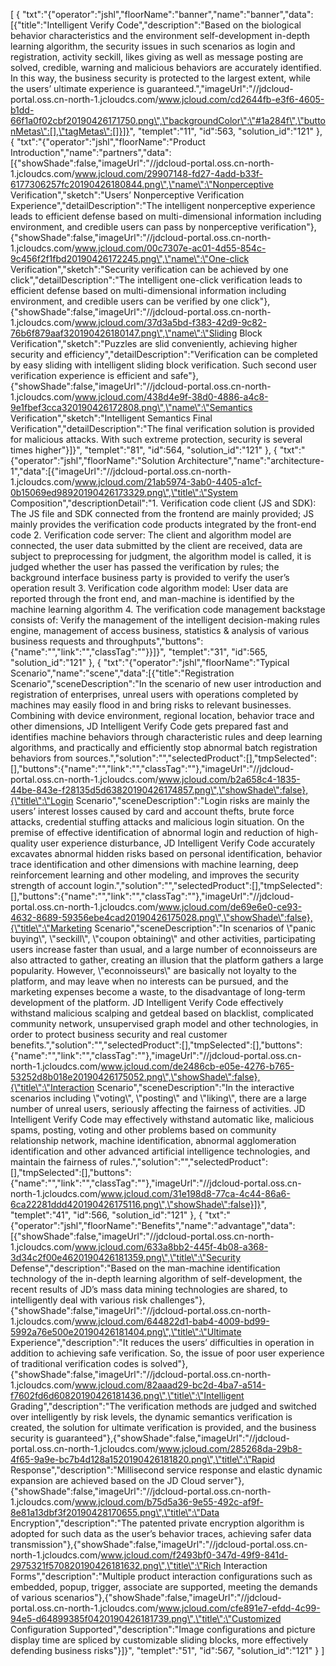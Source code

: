 [
	{
		"txt":"{\"operator\":\"jshl\",\"floorName\":\"banner\",\"name\":\"banner\",\"data\":[{\"title\":\"Intelligent Verify Code\",\"description\":\"Based on the biological behavior characteristics and the environment self-development in-depth learning algorithm, the security issues in such scenarios as login and registration, activity seckill, likes giving as well as message posting are solved, credible, warning and malicious behaviors are accurately identified. In this way, the business security is protected to the largest extent, while the users’ ultimate experience is guaranteed.\",\"imageUrl\":\"//jdcloud-portal.oss.cn-north-1.jcloudcs.com/www.jcloud.com/cd2644fb-e3f6-4605-b1dd-66f1a0f02cbf20190426171750.png\",\"backgroundColor\":\"#1a284f\",\"buttonMetas\":[],\"tagMetas\":[]}]}",
		"templet":"11",
		"id":563,
		"solution_id":"121"
	},
	{
		"txt":"{\"operator\":\"jshl\",\"floorName\":\"Product Introduction\",\"name\":\"partners\",\"data\":[{\"showShade\":false,\"imageUrl\":\"//jdcloud-portal.oss.cn-north-1.jcloudcs.com/www.jcloud.com/29907148-fd27-4add-b33f-6177306257fc20190426180844.png\",\"name\":\"Nonperceptive Verification\",\"sketch\":\"Users’ Nonperceptive Verification Experience\",\"detailDescription\":\"The intelligent nonperceptive experience leads to efficient defense based on multi-dimensional information including environment, and credible users can pass by nonperceptive verification\"},{\"showShade\":false,\"imageUrl\":\"//jdcloud-portal.oss.cn-north-1.jcloudcs.com/www.jcloud.com/00c7307e-ac01-4d55-854c-9c456f2f1fbd20190426172245.png\",\"name\":\"One-click Verification\",\"sketch\":\"Security verification can be achieved by one click\",\"detailDescription\":\"The intelligent one-click verification leads to efficient defense based on multi-dimensional information including environment, and credible users can be verified by one click\"},{\"showShade\":false,\"imageUrl\":\"//jdcloud-portal.oss.cn-north-1.jcloudcs.com/www.jcloud.com/37d3a5bd-f383-42d9-9c82-76b6f879aaf320190426180147.png\",\"name\":\"Sliding Block Verification\",\"sketch\":\"Puzzles are slid conveniently, achieving higher security and efficiency\",\"detailDescription\":\"Verification can be completed by easy sliding with intelligent sliding block verification. Such second user verification experience is efficient and safe\"},{\"showShade\":false,\"imageUrl\":\"//jdcloud-portal.oss.cn-north-1.jcloudcs.com/www.jcloud.com/438d4e9f-38d0-4886-a4c8-9e1fbef3cca320190426172808.png\",\"name\":\"Semantics Verification\",\"sketch\":\"Intelligent Semantics Final Verification\",\"detailDescription\":\"The final verification solution is provided for malicious attacks. With such extreme protection, security is several times higher\"}]}",
		"templet":"81",
		"id":564,
		"solution_id":"121"
	},
	{
		"txt":"{\"operator\":\"jshl\",\"floorName\":\"Solution Architecture\",\"name\":\"architecture-1\",\"data\":[{\"imageUrl\":\"//jdcloud-portal.oss.cn-north-1.jcloudcs.com/www.jcloud.com/21ab5974-3ab0-4405-a1cf-0b15069ed98920190426173329.png\",\"title\":\"System Composition\",\"descriptionDetail\":\"1. Verification code client (JS and SDK): The JS file and SDK connected from the frontend are mainly provided; JS mainly provides the verification code products integrated by the front-end code         2. Verification code server: The client and algorithm model are connected, the user data submitted by the client are received, data are subject to preprocessing for judgment, the algorithm model is called, it is judged whether the user has passed the verification by rules; the background interface business party is provided to verify the user’s operation result 3. Verification code algorithm model: User data are reported through the front end, and man-machine is identified by the machine learning algorithm 4. The verification code management backstage consists of: Verify the management of the intelligent decision-making rules engine, management of access business, statistics & analysis of various business requests and throughputs\",\"buttons\":{\"name\":\"\",\"link\":\"\",\"classTag\":\"\"}}]}",
		"templet":"31",
		"id":565,
		"solution_id":"121"
	},
	{
		"txt":"{\"operator\":\"jshl\",\"floorName\":\"Typical Scenario\",\"name\":\"scene\",\"data\":[{\"title\":\"Registration Scenario\",\"sceneDescription\":\"In the scenario of new user introduction and registration of enterprises, unreal users with operations completed by machines may easily flood in and bring risks to relevant businesses. Combining with device environment, regional location, behavior trace and other dimensions, JD Intelligent Verify Code gets prepared fast and identifies machine behaviors through characteristic rules and deep learning algorithms, and practically and efficiently stop abnormal batch registration behaviors from sources.\",\"solution\":\"\",\"selectedProduct\":[],\"tmpSelected\":[],\"buttons\":{\"name\":\"\",\"link\":\"\",\"classTag\":\"\"},\"imageUrl\":\"//jdcloud-portal.oss.cn-north-1.jcloudcs.com/www.jcloud.com/b2a658c4-1835-44be-843e-f28135d5d63820190426174857.png\",\"showShade\":false},{\"title\":\"Login Scenario\",\"sceneDescription\":\"Login risks are mainly the users’ interest losses caused by card and account thefts, brute force attacks, credential stuffing attacks and malicious login situation. On the premise of effective identification of abnormal login and reduction of high-quality user experience disturbance, JD Intelligent Verify Code accurately excavates abnormal hidden risks based on personal identification, behavior trace identification and other dimensions with machine learning, deep reinforcement learning and other modeling, and improves the security strength of account login.\",\"solution\":\"\",\"selectedProduct\":[],\"tmpSelected\":[],\"buttons\":{\"name\":\"\",\"link\":\"\",\"classTag\":\"\"},\"imageUrl\":\"//jdcloud-portal.oss.cn-north-1.jcloudcs.com/www.jcloud.com/de69e6e0-ce93-4632-8689-59356ebe4cad20190426175028.png\",\"showShade\":false},{\"title\":\"Marketing Scenario\",\"sceneDescription\":\"In scenarios of \\\"panic buying\\\", \\\"seckill\\\", \\\"coupon obtaining\\\" and other activities, participating users increase faster than usual, and a large number of econnoisseurs are also attracted to gather, creating an illusion that the platform gathers a large popularity. However, \\\"econnoisseurs\\\" are basically not loyalty to the platform, and may leave when no interests can be pursued, and the marketing expenses become a waste, to the disadvantage of long-term development of the platform. JD Intelligent Verify Code effectively withstand malicious scalping and getdeal based on blacklist, complicated community network, unsupervised graph model and other technologies, in order to protect business security and real customer benefits.\",\"solution\":\"\",\"selectedProduct\":[],\"tmpSelected\":[],\"buttons\":{\"name\":\"\",\"link\":\"\",\"classTag\":\"\"},\"imageUrl\":\"//jdcloud-portal.oss.cn-north-1.jcloudcs.com/www.jcloud.com/de2486cb-e05e-4276-b765-53252d8b018e20190426175052.png\",\"showShade\":false},{\"title\":\"Interaction Scenario\",\"sceneDescription\":\"In the interactive scenarios including \\\"voting\\\", \\\"posting\\\" and \\\"liking\\\", there are a large number of unreal users, seriously affecting the fairness of activities. JD Intelligent Verify Code may effectively withstand automatic like, malicious spams, posting, voting and other problems based on community relationship network, machine identification, abnormal agglomeration identification and other advanced artificial intelligence technologies, and maintain the fairness of rules.\",\"solution\":\"\",\"selectedProduct\":[],\"tmpSelected\":[],\"buttons\":{\"name\":\"\",\"link\":\"\",\"classTag\":\"\"},\"imageUrl\":\"//jdcloud-portal.oss.cn-north-1.jcloudcs.com/www.jcloud.com/31e198d8-77ca-4c44-86a6-6ca22281ddd420190426175116.png\",\"showShade\":false}]}",
		"templet":"41",
		"id":566,
		"solution_id":"121"
	},
	{
		"txt":"{\"operator\":\"jshl\",\"floorName\":\"Benefits\",\"name\":\"advantage\",\"data\":[{\"showShade\":false,\"imageUrl\":\"//jdcloud-portal.oss.cn-north-1.jcloudcs.com/www.jcloud.com/633a8bb2-445f-4b08-a368-3d34c2f00e4620190426181359.png\",\"title\":\"Security Defense\",\"description\":\"Based on the man-machine identification technology of the in-depth learning algorithm of self-development, the recent results of JD’s mass data mining technologies are shared, to intelligently deal with various risk challenges\"},{\"showShade\":false,\"imageUrl\":\"//jdcloud-portal.oss.cn-north-1.jcloudcs.com/www.jcloud.com/644822d1-bab4-4009-bd99-5992a76e500e20190426181404.png\",\"title\":\"Ultimate Experience\",\"description\":\"It reduces the users’ difficulties in operation in addition to achieving safe verification. So, the issue of poor user experience of traditional verification codes is solved\"},{\"showShade\":false,\"imageUrl\":\"//jdcloud-portal.oss.cn-north-1.jcloudcs.com/www.jcloud.com/82aaad29-bc2d-4ba7-a514-f7602fd6d60820190426181436.png\",\"title\":\"Intelligent Grading\",\"description\":\"The verification methods are judged and switched over intelligently by risk levels, the dynamic semantics verification is created, the solution for ultimate verification is provided, and the business security is guaranteed\"},{\"showShade\":false,\"imageUrl\":\"//jdcloud-portal.oss.cn-north-1.jcloudcs.com/www.jcloud.com/285268da-29b8-4f65-9a9e-bc7b4d128a1520190426181820.png\",\"title\":\"Rapid Response\",\"description\":\"Millisecond service response and elastic dynamic expansion are achieved based on the JD Cloud server\"},{\"showShade\":false,\"imageUrl\":\"//jdcloud-portal.oss.cn-north-1.jcloudcs.com/www.jcloud.com/b75d5a36-9e55-492c-af9f-8e81a13dbf3f20190428170655.png\",\"title\":\"Data Encryption\",\"description\":\"The patented private encryption algorithm is adopted for such data as the user’s behavior traces, achieving safer data transmission\"},{\"showShade\":false,\"imageUrl\":\"//jdcloud-portal.oss.cn-north-1.jcloudcs.com/www.jcloud.com/f2493bf0-347d-49f9-841d-2975321f570820190426181632.png\",\"title\":\"Rich Interaction Forms\",\"description\":\"Multiple product interaction configurations such as embedded, popup, trigger, associate are supported, meeting the demands of various scenarios\"},{\"showShade\":false,\"imageUrl\":\"//jdcloud-portal.oss.cn-north-1.jcloudcs.com/www.jcloud.com/cfe891e7-efdd-4c99-94e5-d64899385f0420190426181739.png\",\"title\":\"Customized Configuration Supported\",\"description\":\"Image configurations and picture display time are spliced by customizable sliding blocks, more effectively defending business risks\"}]}",
		"templet":"51",
		"id":567,
		"solution_id":"121"
	}
]